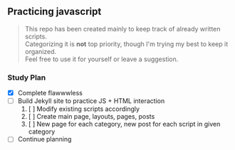## Practicing javascript

> This repo has been created mainly to keep track of already written scripts.  
Categorizing it is **not** top priority, though I'm trying my best to keep it organized.  
Feel free to use it for yourself or leave a suggestion.

### Study Plan

- [x] Complete flawwwless
- [ ] Build Jekyll site to practice JS + HTML interaction
    1. [ ] Modify existing scripts accordingly
    2. [ ] Create main page, layouts, pages, posts
    3. [ ] New page for each category, new post for each script in given category
- [ ] Continue planning